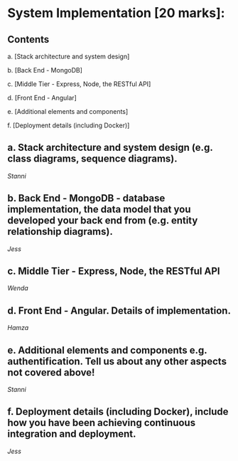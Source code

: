 # System Implementation [20 marks]:

## Contents
a. [Stack architecture and system design]

b. [Back End - MongoDB]

c. [Middle Tier - Express, Node, the RESTful API]

d. [Front End - Angular]

e. [Additional elements and components]

f. [Deployment details (including Docker)]

## a. Stack architecture and system design (e.g. class diagrams, sequence diagrams).
*Stanni*

## b. Back End - MongoDB - database implementation, the data model that you developed your back end from (e.g. entity relationship diagrams).
*Jess*

## c. Middle Tier - Express, Node, the RESTful API
*Wenda*

## d. Front End - Angular. Details of implementation.
*Hamza*

## e. Additional elements and components e.g. authentification. Tell us about any other aspects not covered above!
*Stanni*

## f. Deployment details (including Docker), include how you have been achieving continuous integration and deployment.
*Jess*
